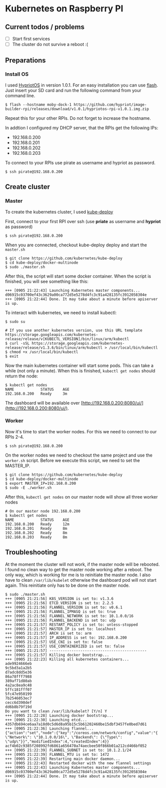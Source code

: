 # Kubernetes on Raspberry PI

## Current todos / problems
- [ ] Start first services
- [ ] The cluster do not survive a reboot :(

## Preparations
### Install OS
I used [HypriotOS](http://blog.hypriot.com/) in version 1.0.1. For an easy installation you can use [flash](https://github.com/hypriot/flash). Just insert your SD card and run the following command from your command line.

```
$ flash --hostname moby-dock-1 https://github.com/hypriot/image-builder-rpi/releases/download/v1.0.1/hypriotos-rpi-v1.0.1.img.zip
```
Repeat this for your other RPIs. Do not forget to increase the hostname.

In addtion I configured my DHCP server, that the RPIs get the following IPs:

* 192.168.0.200
* 192.168.0.201
* 192.168.0.202
* 192.168.0.203

To connect to your RPIs use pirate as username and hypriot as password.

```
$ ssh pirate@192.168.0.200
```

## Create cluster
### Master
To create the kubernetes cluster, I used [kube-deploy](https://github.com/kubernetes/kube-deploy)

First, connect to your first RPI over ssh (use **priate** as username and **hypriot** as password)

```
$ ssh pirate@192.168.0.200
```

When you are connected, checkout kube-deploy deploy and start the ```master.sh```

```
$ git clone https://github.com/kubernetes/kube-deploy
$ cd kube-deploy/docker-multinode
$ sudo ./master.sh
```

After this, the script will start some docker container. When the script is finished, you will see something like this:

```
+++ [0905 21:22:43] Launching Kubernetes master components...
d06915c03700ef43c3629a00ca772d5e5278d4fc3c91a428135fc3912058304e
+++ [0905 21:22:44] Done. It may take about a minute before apiserver is up.
```

To interact with kubernetes, we need to install kubectl:
```
$ sudo su

# If you use another kubernetes version, use this URL template https://storage.googleapis.com/kubernetes-release/release/v[KUBECTL_VERSION]/bin/linux/arm/kubectl
$ curl -sSL https://storage.googleapis.com/kubernetes-release/release/v1.3.6/bin/linux/arm/kubectl > /usr/local/bin/kubectl
$ chmod +x /usr/local/bin/kubectl
$ exit
```

Now the main kubernetes container will start some pods. This can take a while (not only a minute). When this is finished, ```kubectl get nodes``` should return the node:

```
$ kubectl get nodes
NAME            STATUS    AGE
192.168.0.200   Ready     3m
```

The dashboard will be available over [http://192.168.0.200:8080/ui/](http://192.168.0.200:8080/ui/).

### Worker
Now it's time to start the worker nodes. For this we need to connect to our RPIs 2-4.

```
$ ssh pirate@192.168.0.200
```

On the worker nodes we need to checkout the same project and use the ```worker.sh``` script. Before we execute this script, we need to set the MASTER_IP.

```
$ git clone https://github.com/kubernetes/kube-deploy
$ cd kube-deploy/docker-multinode
$ export MASTER_IP=192.168.0.200
$ sudo -E ./worker.sh
```

After this, ```kubectl get nodes``` on our master node will show all three worker nodes
```
# On our master node 192.168.0.200
$ kubectl get nodes
NAME            STATUS    AGE
192.168.0.200   Ready     12m
192.168.0.201   Ready     8m
192.168.0.202   Ready     8m
192.168.0.203   Ready     8m
```

## Troubleshooting
At the moment the cluster will not work, if the master node will be rebooted. I found no clean way to get the master node working after a reboot. The only way, which is working for me is to reinitiate the master node.
I also have to clean ```/var/lib/kubelet``` otherwise the dashboard pod will not start again. This reinitiate only has to be done on the master node.

```
$ sudo ./master.sh
+++ [0905 21:21:56] K8S_VERSION is set to: v1.3.6
+++ [0905 21:21:56] ETCD_VERSION is set to: 2.2.5
+++ [0905 21:21:56] FLANNEL_VERSION is set to: v0.6.1
+++ [0905 21:21:56] FLANNEL_IPMASQ is set to: true
+++ [0905 21:21:56] FLANNEL_NETWORK is set to: 10.1.0.0/16
+++ [0905 21:21:56] FLANNEL_BACKEND is set to: udp
+++ [0905 21:21:57] RESTART_POLICY is set to: unless-stopped
+++ [0905 21:21:57] MASTER_IP is set to: localhost
+++ [0905 21:21:57] ARCH is set to: arm
+++ [0905 21:21:57] IP_ADDRESS is set to: 192.168.0.200
+++ [0905 21:21:57] USE_CNI is set to: false
+++ [0905 21:21:57] USE_CONTAINERIZED is set to: false
+++ [0905 21:21:57] --------------------------------------------
+++ [0905 21:21:57] Killing docker bootstrap...
+++ [0905 21:22:23] Killing all kubernetes containers...
ade9924666eb
9c5bd3a1a2b5
d7adc8dd5e36
86a78fff7988
389af71d80ab
4a2ac8ea9c48
5ffc181fff07
5fc47e950199
7b2546053ec7
cecc6d390def
dd6b8b79f19d
Do you want to clean /var/lib/kubelet? [Y/n] Y
+++ [0905 21:22:28] Launching docker bootstrap...
+++ [0905 21:22:30] Launching etcd...
4357db694ce6aa7a18d0c5d6d8a95b15c5b61202460be15dbf3457fe0bed7d61
+++ [0905 21:22:36] Launching flannel...
{"action":"set","node":{"key":"/coreos.com/network/config","value":"{ \"Network\": \"10.1.0.0/16\", \"Backend\": {\"Type\": \"udp\"}}","modifiedIndex":4,"createdIndex":4}}
acf4b02c9385f208992fd6861a656470a74aecbee50f866b01a212cd466bf052
+++ [0905 21:22:39] FLANNEL_SUBNET is set to: 10.1.2.1/24
+++ [0905 21:22:39] FLANNEL_MTU is set to: 1472
+++ [0905 21:22:39] Restarting main docker daemon...
+++ [0905 21:22:43] Restarted docker with the new flannel settings
+++ [0905 21:22:43] Launching Kubernetes master components...
d06915c03700ef43c3629a00ca772d5e5278d4fc3c91a428135fc3912058304e
+++ [0905 21:22:44] Done. It may take about a minute before apiserver is up.
```
